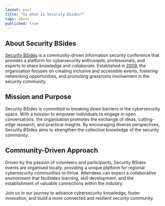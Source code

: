 ```yaml
---
layout: post
title: "So what is Security BSides?"
tags: about
published: true
---
```


## About Security BSides
[Security BSides](https://www.securitybsides.org/) is a community-driven information security conference that provides a platform for cybersecurity enthusiasts, professionals, and experts to share knowledge and collaborate. Established in [2009](https://www.securitybsides.org.uk/), the organisation focuses on creating inclusive and accessible events, fostering networking opportunities, and promoting grassroots involvement in the security community.

## Mission and Purpose

Security BSides is committed to breaking down barriers in the cybersecurity space. With a mission to empower individuals to engage in open conversations, the organisation promotes the exchange of ideas, cutting-edge research, and practical insights. By encouraging diverse perspectives, Security BSides aims to strengthen the collective knowledge of the security community.

## Community-Driven Approach

Driven by the passion of volunteers and participants, Security BSides events are organised locally, providing a unique platform for regional cybersecurity communities to thrive. Attendees can expect a collaborative environment that facilitates learning, skill development, and the establishment of valuable connections within the industry.

Join us in our journey to advance cybersecurity knowledge, foster innovation, and build a more connected and resilient security community.